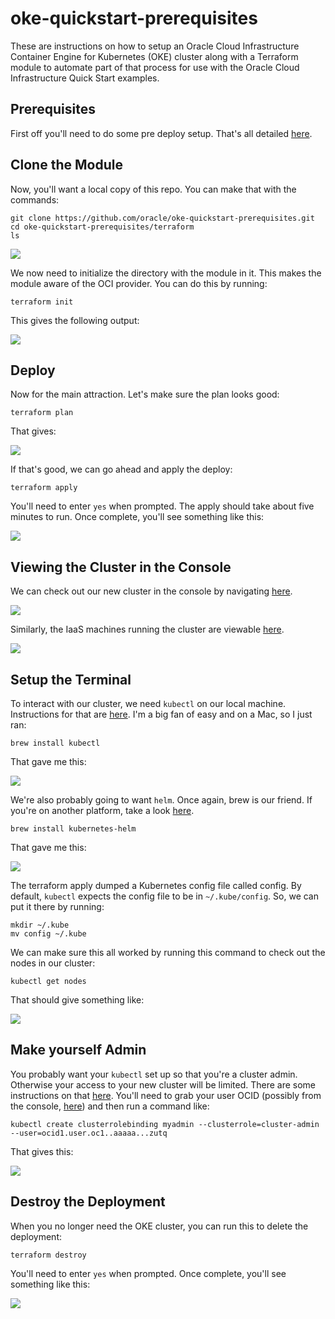 # oke-quickstart-prerequisites
These are instructions on how to setup an Oracle Cloud Infrastructure Container Engine for Kubernetes (OKE) cluster along with a Terraform module to automate part of that process for use with the Oracle Cloud Infrastructure Quick Start examples.

## Prerequisites
First off you'll need to do some pre deploy setup.  That's all detailed [here](https://github.com/oracle/oci-quickstart-prerequisites).

## Clone the Module
Now, you'll want a local copy of this repo.  You can make that with the commands:

    git clone https://github.com/oracle/oke-quickstart-prerequisites.git
    cd oke-quickstart-prerequisites/terraform
    ls

![](./images/01%20-%20git%20clone.png)

We now need to initialize the directory with the module in it.  This makes the module aware of the OCI provider.  You can do this by running:

    terraform init

This gives the following output:

![](./images/02%20-%20terraform%20init.png)

## Deploy
Now for the main attraction.  Let's make sure the plan looks good:

    terraform plan

That gives:

![](./images/03%20-%20terraform%20plan.png)

If that's good, we can go ahead and apply the deploy:

    terraform apply

You'll need to enter `yes` when prompted.  The apply should take about five minutes to run.  Once complete, you'll see something like this:

![](./images/04%20-%20terraform%20apply.png)

## Viewing the Cluster in the Console
We can check out our new cluster in the console by navigating [here](https://console.us-phoenix-1.oraclecloud.com/containers/clusters).

![](./images/05%20-%20console%20cluster.png)

Similarly, the IaaS machines running the cluster are viewable [here](https://console.us-phoenix-1.oraclecloud.com/a/compute/instances).

![](./images/06%20-%20console%20iaas.png)

## Setup the Terminal
To interact with our cluster, we need `kubectl` on our local machine.  Instructions for that are [here](https://kubernetes.io/docs/tasks/tools/install-kubectl/).  I'm a big fan of easy and on a Mac, so I just ran:

    brew install kubectl

That gave me this:

![](./images/07%20-%20brew%20install%20kubectl.png)

We're also probably going to want `helm`.  Once again, brew is our friend.  If you're on another platform, take a look [here](https://github.com/helm/helm).

    brew install kubernetes-helm

That gave me this:

![](./images/08%20-%20brew%20install%20helm.png)

The terraform apply dumped a Kubernetes config file called config.  By default, `kubectl` expects the config file to be in `~/.kube/config`.  So, we can put it there by running:

    mkdir ~/.kube
    mv config ~/.kube

We can make sure this all worked by running this command to check out the nodes in our cluster:

    kubectl get nodes

That should give something like:

![](./images/09%20-%20get%20nodes.png)

## Make yourself Admin
You probably want your `kubectl` set up so that you're a cluster admin.  Otherwise your access to your new cluster will be limited.  There are some instructions on that [here](https://docs.cloud.oracle.com/iaas/Content/ContEng/Concepts/contengaboutaccesscontrol.htm).  You'll need to grab your user OCID (possibly from the console, [here](https://console.us-phoenix-1.oraclecloud.com/a/identity/users)) and then run a command like:

    kubectl create clusterrolebinding myadmin --clusterrole=cluster-admin --user=ocid1.user.oc1..aaaaa...zutq

That gives this:

![](./images/10%20-%20admin.png)

## Destroy the Deployment
When you no longer need the OKE cluster, you can run this to delete the deployment:

    terraform destroy

You'll need to enter `yes` when prompted.  Once complete, you'll see something like this:

![](./images/11%20-%20terraform%20destroy.png)
